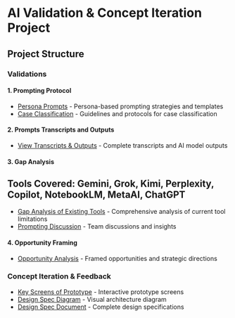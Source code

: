 # AI Validation & Concept Iteration Project

## Project Structure

### Validations

#### 1. Prompting Protocol
- [Persona Prompts](Validations/1.Prompting%20protocol/Persona_Prompts.md) - Persona-based prompting strategies and templates 
- [Case Classification](Validations/1.Prompting%20protocol/Case%20classification.md) - Guidelines and protocols for case classification  
 

#### 2. Prompts Transcripts and Outputs
- [View Transcripts & Outputs](Validations/2.Prompts%20transcripts_outputs/) - Complete transcripts and AI model outputs

#### 3. Gap Analysis 
## Tools Covered: Gemini, Grok, Kimi, Perplexity, Copilot, NotebookLM, MetaAI, ChatGPT
- [Gap Analysis of Existing Tools](Validations/3.Gap%20Analysis/Gap%20Analysis.md) - Comprehensive analysis of current tool limitations
- [Prompting Discussion](Validations/3.Gap%20Analysis/discussions.md) - Team discussions and insights

#### 4. Opportunity Framing
- [Opportunity Analysis](Validations/4.Opportunity%20Framing/opportunity.md) - Framed opportunities and strategic directions

### Concept Iteration & Feedback

- [Key Screens of Prototype](Concept_iteration_feedback/Figma_prototype/Figma_README.md) - Interactive prototype screens
- [Design Spec Diagram](Concept_iteration_feedback/DESIGN_SPEC%20DIAGRAM.png) - Visual architecture diagram
- [Design Spec Document](Concept_iteration_feedback/DESIGN_SPEC.md) - Complete design specifications
